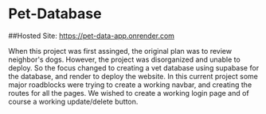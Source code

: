 # Pet-Database

##Hosted Site: https://pet-data-app.onrender.com

When this project was first assinged, the original plan was to review neighbor's dogs. However, the project was disorganized and unable to deploy. So the focus changed to creating a vet database using supabase for the database, and render to deploy the website. In this current project some major roadblocks were trying to create a working navbar, and creating the routes for all the pages. We wished to create a working login page and of course a working update/delete button. 
